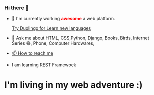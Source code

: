 ### Hi there 👋

- 🔭 I'm currently working <b style="color:red;">awesome</b> a web platform.

  <a href= "https://invite.duolingo.com/BDHTZTB5CWWKT4EDZCLTESACDI">Try Duolingo for Learn new languages</a>
  
- 💬 Ask me about HTML, CSS,Python, Django, Books, Birds, Internet Series 😄, Phone, Computer Hardwares, <br>
- <a href="https://wa.me/+9005539391218?text=Hi%2C%20Enes!">📫 How to reach me</a>
- I am learning REST Framewoek
<h1>I'm living in my web adventure :)</h1>

